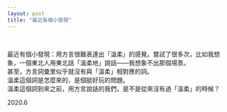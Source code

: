 ```yaml
---
layout: post
title: "最近有個小發現"
---
```


  
&nbsp;
&nbsp;



最近有個小發現：用方言很難表達出「溫柔」的感覺。嘗試了很多次，比如我想象，一個東北人用東北話「溫柔地」說話——我想象不出那個場景。
<br>甚至，方言詞彙里似乎就沒有與「溫柔」相對應的詞。
<br>溫柔這個詞是怎麼來的，是個挺好玩的問題。
<br>溫柔這個詞到來之前，用方言說話的我們，是不是從來沒有過「溫柔」的時候？

2020.6